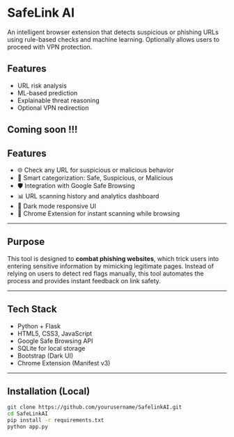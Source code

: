 # SafeLink AI

An intelligent browser extension that detects suspicious or phishing URLs using rule-based checks and machine learning. Optionally allows users to proceed with VPN protection.

## Features
- URL risk analysis
- ML-based prediction
- Explainable threat reasoning
- Optional VPN redirection

Coming soon !!!
---

##  Features

- 🌐 Check any URL for suspicious or malicious behavior  
- 🧠 Smart categorization: Safe, Suspicious, or Malicious  
- 🛡️ Integration with Google Safe Browsing  
- 📊 URL scanning history and analytics dashboard  
- 🌙 Dark mode responsive UI  
- 🧩 Chrome Extension for instant scanning while browsing  

---

##  Purpose

This tool is designed to **combat phishing websites**, which trick users into entering sensitive information by mimicking legitimate pages. Instead of relying on users to detect red flags manually, this tool automates the process and provides instant feedback on link safety.

---

##  Tech Stack

- Python + Flask  
- HTML5, CSS3, JavaScript  
- Google Safe Browsing API  
- SQLite for local storage  
- Bootstrap (Dark UI)  
- Chrome Extension (Manifest v3)

---

## Installation (Local)

```bash
git clone https://github.com/yourusername/SafelinkAI.git
cd SafeLinkAI
pip install -r requirements.txt
python app.py
